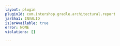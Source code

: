 ```yaml
---
layout: plugin
pluginId: com.intershop.gradle.architectural.report
jarSha1: INVALID
isJarAvailable: true
error: NONE
violations: []

---
```

